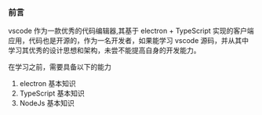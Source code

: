 ### 前言
vscode 作为一款优秀的代码编辑器,其基于 electron + TypeScript 实现的客户端应用，代码也是开源的，作为一名开发者，如果能学习 vscode 源码，并从其中学习其优秀的设计思想和架构，未尝不能提高自身的开发能力。


在学习之前，需要具备以下的能力
1. electron 基本知识
2. TypeScript 基本知识
3. NodeJs 基本知识






